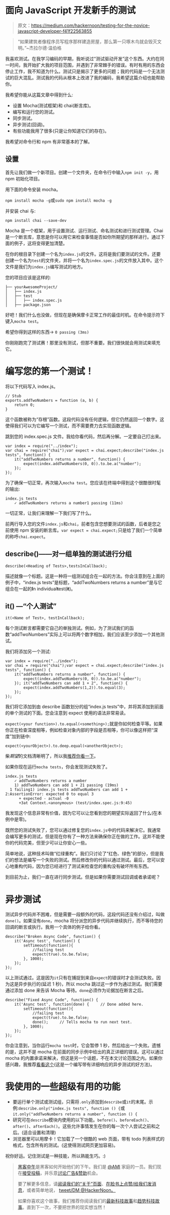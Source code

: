 # 面向 JavaScript 开发新手的测试

> 原文：<https://medium.com/hackernoon/testing-for-the-novice-javascript-developer-f41f22563855>

> “如果建筑者像程序员写程序那样建造房屋，那么第一只啄木鸟就会毁灭文明。”~杰拉尔德·温伯格

我喜欢测试。在我学习编码的早期，我听说过“测试驱动开发”这个东西。大约在同一时间，我开始扩大我的项目范围，并遇到了非常棘手的错误。有时有用的东西会停止工作，我不知道为什么。测试只是揭示了更多的问题；我的代码是一个无法测试的巨大混乱。测试我的代码从根本上改进了我的编码，我希望这篇介绍也能帮助你。

我希望你能从这篇文章中得到什么:

*   设置 Mocha(测试框架)和 chai(断言库)。
*   编写和运行您的测试。
*   同步测试。
*   异步测试(回调)。
*   有些功能我用了很多(只是让你知道它们的存在)。

我希望对命令行和 npm 有非常基本的了解。

## 设置

首先让我们做一个新项目。创建一个文件夹，在命令行中输入`npm init -y`，用 npm 初始化项目。

用下面的命令安装 mocha。

`npm install mocha -g`或`sudo npm install mocha -g`

并安装 chai 与:

`npm install chai --save-dev`

Mocha 是一个框架，用于设置测试、运行测试、命名测试和进行测试管理。Chai 是一个断言库，意思是你可以用它来检查事情是否如你所期望的那样进行。通过下面的例子，这将变得更加清楚。

在你的根目录下创建一个名为`index.js`的文件。这将是我们要测试的文件。还要创建一个名为`test`的文件夹，并将一个名为`index.spec.js`的文件放入其中。这个文件是我们为`index.js`编写测试的地方。

您的项目应该是这样的:

```
├── yourAwesomeProject/
│   ├── index.js
│   ├── test
│   │   ├── index.spec.js
│   ├── package.json
```

好吧！我们什么也没做，但现在是确保摩卡正常工作的最佳时机。在命令提示符下键入`mocha test`。

希望你得到这样的东西-> `0 passing (3ms)`

你刚刚跑完了测试赛！那里没有测试，但那不重要。我们很快就会用测试来填充它。

# 编写您的第一个测试！

将以下代码写入 index.js。

```
// Stub
exports.addTwoNumbers = function (a, b) {
    return 0;
}
```

这个函数被称为“存根”函数。这段代码没有任何逻辑，但它仍然返回一个数字。这使得我们可以为它编写一个测试，而不需要费力去实现函数逻辑。

跳到您的 index.spec.js 文件。我给你看代码，然后再分解。一定要自己打出来。

```
var index = require("../index");
var chai = require("chai");var expect = chai.expect;describe("index.js tests", function() {
    it("addTwoNumbers returns a number", function() {
        expect(index.addTwoNumbers(0, 0)).to.be.a("number");
    });
});
```

为了确保一切正常，再次输入`mocha test`。您应该在终端中得到这个很酷很时髦的输出:

```
index.js tests
    ✓ addTwoNumbers returns a number1 passing (11ms)
```

一切正常，让我们来理解一下我们写了什么。

前两行导入您的文件`index.js`和`chai`，前者包含您想要测试的函数，后者是您之前使用 npm 安装的断言库。`var expect = chai.expect;`只是给了我们一个简单的称呼`chai.expect`。

## describe()——对一组单独的测试进行分组

`describe(<Heading of Tests>,testsInCallback);`

描述就像一个标题。这是一种将一组测试组合在一起的方法。你会注意到在上面的例子中，“index.js tests”是标题，“addTwoNumbers returns a number”是与它组合在一起的**I**n individual**t**est(**it**)。

## it() —“个人测试”

`it(<Name of Test>, testInCallback);`

每个测试断言都需要它自己的单独测试。例如，为了测试我们的函数“addTwoNumbers”实际上可以将两个数字相加，我们应该至少添加一个其他测试。

我们将添加另一个测试:

```
var index = require("../index");
var chai = require("chai");var expect = chai.expect;describe("index.js tests", function() {
    it("addTwoNumbers returns a number", function() {
        expect(index.addTwoNumbers(0, 0)).to.be.a("number");
    }); it("addTwoNumbers can add 1 + 2", function() {
        expect(index.addTwoNumbers(1,2)).to.equal(3);
    });
});
```

我们将它添加到由 describe 函数划分的组“index.js tests”中，并将其添加到前面的单个测试的下面。您会注意到 expect 使用的语法非常易读。

`expect(<your function>).to.equal(<something>);`就是你如何检查平等。如果你正在检查深度相等，例如检查对象内部的字段是否相等，你可以像这样把“深度”加到链中:

`expect(<yourObject>).to.deep.equal(<anotherObject>);`

柴*期望*的文档清晰明了，所以我[推荐你看一下](http://chaijs.com/api/bdd/)。

如果你现在运行`mocha tests`，你会发现测试失败了。

```
index.js tests
    ✓ addTwoNumbers returns a number
    1) addTwoNumbers can add 1 + 21 passing (19ms)
  1 failing1) index.js tests addTwoNumbers can add 1 + 2:AssertionError: expected 0 to equal 3
      + expected - actual -0
      +3at Context.<anonymous> (test/index.spec.js:9:45)
```

我发现这个信息非常有价值，因为它可以让您看到您的期望实际返回了什么(在本例中是零)。

既然您的测试失败了，您可以通过修复您的`index.js`中的代码来解决它。我通常会编写更多的测试，但是现在你有了一种方法来确保你正在做的工作。这并不能使你的代码完美，但至少可以让你安心一些。

简单地说，这种技术叫做“红绿重构”。我们只讨论了“红色、绿色”的部分，但是我们的想法是编写一个失败的测试。然后修改你的代码以通过测试。最后，您可以安心地重构代码，因为您已经进行了测试来检查您的重构没有破坏所有东西。

到目前为止，我们一直在进行同步测试。但是如果你需要测试回调或者承诺呢？

# 异步测试

测试异步代码并不困难，但是需要一段额外的代码，这段代码还没有介绍过，叫做`done()`。如果没有`done`，mocha 将分派您的异步代码并继续执行，而不等待您的回调的断言或执行。我用一个具体的例子给你看。

```
describe("Broken Async Code", function() {
    it('Async test', function() {
        setTimeout(function(){
            //failing test
            expect(true).to.be.false;
        }, 1000);
    });
});
```

以上测试通过。这是因为`it`只有在捕捉到来自`expect`的错误时才会测试失败。因为这是异步执行的(延迟 1 秒)，所以 mocha 跳过这一步作为通过测试。我们需要通过添加 done 来告诉 Mocha 等待。`done`必须作为论据加在断言之后。

```
describe("Fixed Async Code", function() {
    it('Async test', function(done) {     // Done added here.
        setTimeout(function(){
            //failing test
            expect(true).to.be.false;
            done();     // Tells mocha to run next test.
        }, 1000);
    });
});
```

你会注意到，当你运行`mocha test`时，它会暂停 1 秒，然后给出一个失败。遗憾的是，这并不是 mocha 在前面的同步示例中给出的真正详细的错误。这可以通过 mocha 的内置承诺来解决，但这是另一个话题，不在本文讨论范围之内。如果你感兴趣，我推荐[看看这个](http://tobyho.com/2015/12/16/mocha-with-promises/)(这是一个编写带有详细响应的异步测试的好方法)。

# 我使用的一些超级有用的功能

*   要运行单个测试或测试组，只需将`.only`添加到`describe`或`it`的末尾。示例:`describe.only("index.js tests", function () {`或`it.only("addTwoNumbers returns a number", function () {`
*   研究可在`describe`模块内使用的以下功能。`before()`、`beforeEach()`、`after()`、`afterEach()`。这些允许事情发生在你的每一次个人尝试之前和之后。(适合设置和清理)
*   浏览器里可以用摩卡！它加载了一个很酷的 web 页面，带有 todo 列表样式的格式，包含所有的测试。(这使得测试网页更加容易)。

祝你好运。记住测试是一种技能，所以熟能生巧。:)

> [黑客中午](http://bit.ly/Hackernoon)是黑客如何开始他们的下午。我们是 [@AMI](http://bit.ly/atAMIatAMI) 家庭的一员。我们现在[接受投稿](http://bit.ly/hackernoonsubmission)，并乐意[讨论广告&赞助](mailto:partners@amipublications.com)机会。
> 
> 要了解更多信息，请[阅读我们的“关于”页面](https://goo.gl/4ofytp)、[在脸书上点赞/给我们发消息](http://bit.ly/HackernoonFB)，或者简单地说， [tweet/DM @HackerNoon。](https://goo.gl/k7XYbx)
> 
> 如果你喜欢这个故事，我们推荐你阅读我们的[最新科技故事](http://bit.ly/hackernoonlatestt)和[趋势科技故事](https://hackernoon.com/trending)。直到下一次，不要把世界的现实想当然！